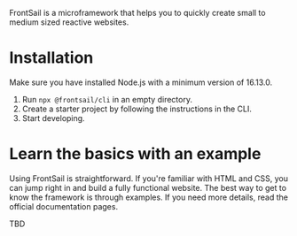 FrontSail is a microframework that helps you to quickly create small to medium sized reactive websites.

# Installation

Make sure you have installed Node.js with a minimum version of 16.13.0.

1. Run `npx @frontsail/cli` in an empty directory.
2. Create a starter project by following the instructions in the CLI.
3. Start developing.

# Learn the basics with an example

Using FrontSail is straightforward. If you're familiar with HTML and CSS, you can jump right in and build a fully functional website. The best way to get to know the framework is through examples. If you need more details, read the official documentation pages.

TBD
